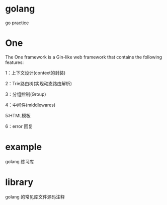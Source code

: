 # golang
go practice

# One

The One framework is a Gin-like web framework that contains the following features:

1：上下文设计(context的封装)

2：Trie路由树(实现动态路由解析)

3：分组控制(Group)

4：中间件(middlewares)

5:HTML模板

6：error 回复


# example 

golang 练习库

# library 

golang 的常见库文件源码注释
